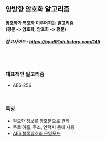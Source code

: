 ## 양방향 암호화 알고리즘
#### 암호화가 복호화 이루어지는 알고리즘 <br/> (평문 -> 암호화, 암호화 -> 평문)
##### 참고사이트 : https://byul91oh.tistory.com/145

<br/>
<br/>

### 대표적인 알고리즘
* AES-256

<br/>

### 특징
* 필요한 정보를 암호문으로 관리
* 주로 이름, 주소, 연락처 등에 사용
* [AES 블록암호화 운영모드](https://blog.naver.com/sanainfo/221517009223")

